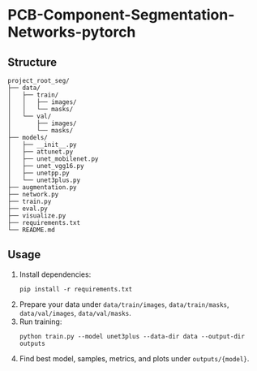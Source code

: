 # PCB-Component-Segmentation-Networks-pytorch

## Structure
```
project_root_seg/
├── data/
│   ├── train/
│   │   ├── images/
│   │   └── masks/
│   └── val/
│       ├── images/
│       └── masks/
├── models/
│   ├── __init__.py
│   ├── attunet.py
│   ├── unet_mobilenet.py
│   ├── unet_vgg16.py
│   ├── unetpp.py
│   └── unet3plus.py
├── augmentation.py
├── network.py
├── train.py
├── eval.py
├── visualize.py
├── requirements.txt
└── README.md
```

## Usage
1. Install dependencies:
   ```
   pip install -r requirements.txt
   ```
2. Prepare your data under `data/train/images`, `data/train/masks`, `data/val/images`, `data/val/masks`.
3. Run training:
   ```
   python train.py --model unet3plus --data-dir data --output-dir outputs
   ```
4. Find best model, samples, metrics, and plots under `outputs/{model}`.
